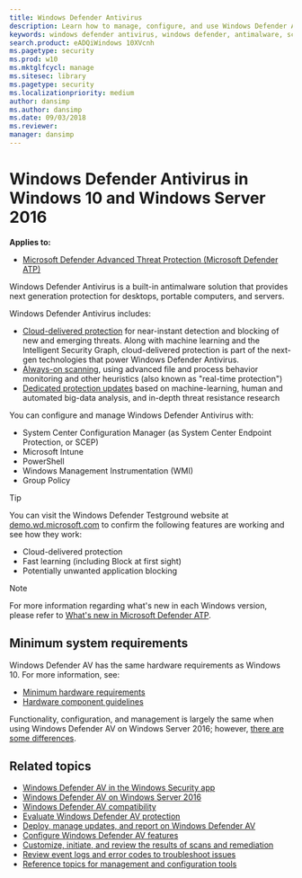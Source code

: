 ```yaml
---
title: Windows Defender Antivirus
description: Learn how to manage, configure, and use Windows Defender AV, the built-in antimalware and antivirus product available in Windows 10 and Windows Server 2016
keywords: windows defender antivirus, windows defender, antimalware, scep, system center endpoint protection, system center configuration manager, virus, malware, threat, detection, protection, security
search.product: eADQiWindows 10XVcnh
ms.pagetype: security
ms.prod: w10
ms.mktglfcycl: manage
ms.sitesec: library
ms.pagetype: security
ms.localizationpriority: medium
author: dansimp
ms.author: dansimp
ms.date: 09/03/2018
ms.reviewer: 
manager: dansimp
---
```


# Windows Defender Antivirus in Windows 10 and Windows Server 2016

**Applies to:**

- [Microsoft Defender Advanced Threat Protection (Microsoft Defender ATP)](https://go.microsoft.com/fwlink/p/?linkid=2069559)

Windows Defender Antivirus is a built-in antimalware solution that provides next generation protection for desktops, portable computers, and servers.

Windows Defender Antivirus includes:
- [Cloud-delivered protection](utilize-microsoft-cloud-protection-windows-defender-antivirus.md) for near-instant detection and blocking of new and emerging threats. Along with machine learning and the Intelligent Security Graph, cloud-delivered protection is part of the next-gen technologies that power Windows Defender Antivirus. 
- [Always-on scanning](configure-real-time-protection-windows-defender-antivirus.md), using advanced file and process behavior monitoring and other heuristics (also known as "real-time protection")
- [Dedicated protection updates](manage-updates-baselines-windows-defender-antivirus.md) based on machine-learning, human and automated big-data analysis, and in-depth threat resistance research

You can configure and manage Windows Defender Antivirus with:
- System Center Configuration Manager (as System Center Endpoint Protection, or SCEP) 
- Microsoft Intune
- PowerShell
- Windows Management Instrumentation (WMI)
- Group Policy

>[!TIP]
>You can visit the Windows Defender Testground website at [demo.wd.microsoft.com](https://demo.wd.microsoft.com?ocid=cx-wddocs-testground) to confirm the following features are working and see how they work:
>- Cloud-delivered protection
>- Fast learning (including Block at first sight)
>- Potentially unwanted application blocking

>[!NOTE]
For more information regarding what's new in each Windows version, please refer to [What's new in Microsoft Defender ATP](https://docs.microsoft.com/windows/security/threat-protection/microsoft-defender-atp/whats-new-in-microsoft-defender-atp).

<a id="sysreq"></a>
## Minimum system requirements

Windows Defender AV has the same hardware requirements as Windows 10. For more information, see:
-   [Minimum hardware requirements](https://msdn.microsoft.com/library/windows/hardware/dn915086.aspx)
-   [Hardware component guidelines](https://msdn.microsoft.com/library/windows/hardware/dn915049.aspx)

Functionality, configuration, and management is largely the same when using Windows Defender AV on Windows Server 2016; however, [there are some differences](windows-defender-antivirus-on-windows-server-2016.md).

## Related topics

- [Windows Defender AV in the Windows Security app](windows-defender-security-center-antivirus.md)
- [Windows Defender AV on Windows Server 2016](windows-defender-antivirus-on-windows-server-2016.md)
- [Windows Defender AV compatibility](windows-defender-antivirus-compatibility.md)
- [Evaluate Windows Defender AV protection](evaluate-windows-defender-antivirus.md)
- [Deploy, manage updates, and report on Windows Defender AV](deploy-manage-report-windows-defender-antivirus.md)
- [Configure Windows Defender AV features](configure-windows-defender-antivirus-features.md)
- [Customize, initiate, and review the results of scans and remediation](customize-run-review-remediate-scans-windows-defender-antivirus.md)
- [Review event logs and error codes to troubleshoot issues](troubleshoot-windows-defender-antivirus.md)
- [Reference topics for management and configuration tools](configuration-management-reference-windows-defender-antivirus.md)

